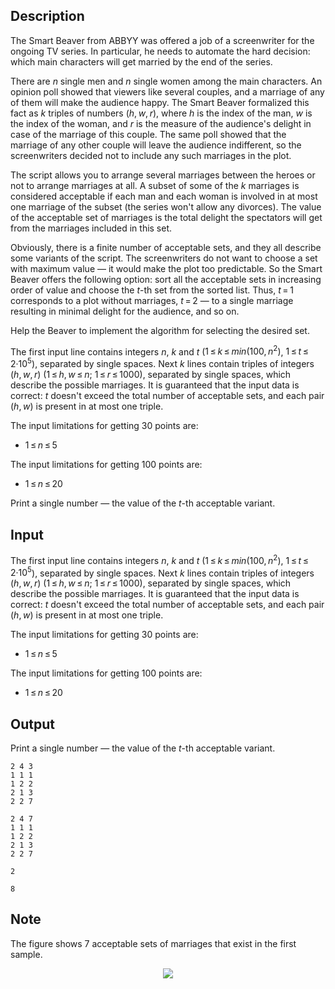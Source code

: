 ## Description

<div><p>The Smart Beaver from ABBYY was offered a job of a screenwriter for the ongoing TV series. In particular, he needs to automate the hard decision: which main characters will get married by the end of the series.</p><p>There are <span class="tex-span"><i>n</i></span> single men and <span class="tex-span"><i>n</i></span> single women among the main characters. An opinion poll showed that viewers like several couples, and a marriage of any of them will make the audience happy. The Smart Beaver formalized this fact as <span class="tex-span"><i>k</i></span> triples of numbers <span class="tex-span">(<i>h</i>, <i>w</i>, <i>r</i>)</span>, where <span class="tex-span"><i>h</i></span> is the index of the man, <span class="tex-span"><i>w</i></span> is the index of the woman, and <span class="tex-span"><i>r</i></span> is the measure of the audience's delight in case of the marriage of this couple. The same poll showed that the marriage of any other couple will leave the audience indifferent, so the screenwriters decided not to include any such marriages in the plot.</p><p>The script allows you to arrange several marriages between the heroes or not to arrange marriages at all. A subset of some of the <span class="tex-span"><i>k</i></span> marriages is considered acceptable if each man and each woman is involved in at most one marriage of the subset (the series won't allow any divorces). The value of the acceptable set of marriages is the total delight the spectators will get from the marriages included in this set.</p><p>Obviously, there is a finite number of acceptable sets, and they all describe some variants of the script. The screenwriters do not want to choose a set with maximum value — it would make the plot too predictable. So the Smart Beaver offers the following option: sort all the acceptable sets in increasing order of value and choose the <span class="tex-span"><i>t</i></span>-th set from the sorted list. Thus, <span class="tex-span"><i>t</i> = 1</span> corresponds to a plot without marriages, <span class="tex-span"><i>t</i> = 2</span> — to a single marriage resulting in minimal delight for the audience, and so on.</p><p>Help the Beaver to implement the algorithm for selecting the desired set.</p></div><div class="input-specification"><p>The first input line contains integers <span class="tex-span"><i>n</i></span>, <span class="tex-span"><i>k</i></span> and <span class="tex-span"><i>t</i></span> (<span class="tex-span">1 ≤ <i>k</i> ≤ <i>min</i>(100, <i>n</i><sup class="upper-index">2</sup>)</span>, <span class="tex-span">1 ≤ <i>t</i> ≤ 2·10<sup class="upper-index">5</sup></span>), separated by single spaces. Next <span class="tex-span"><i>k</i></span> lines contain triples of integers <span class="tex-span">(<i>h</i>, <i>w</i>, <i>r</i>)</span> <span class="tex-span">(1 ≤ <i>h</i>, <i>w</i> ≤ <i>n</i>;&nbsp;1 ≤ <i>r</i> ≤ 1000)</span>, separated by single spaces, which describe the possible marriages. It is guaranteed that the input data is correct: <span class="tex-span"><i>t</i></span> doesn't exceed the total number of acceptable sets, and each pair <span class="tex-span">(<i>h</i>, <i>w</i>)</span> is present in at most one triple.</p><p>The input limitations for getting 30 points are: </p><ul> <li> <span class="tex-span">1 ≤ <i>n</i> ≤ 5</span> </li></ul> <p>The input limitations for getting 100 points are: </p><ul> <li> <span class="tex-span">1 ≤ <i>n</i> ≤ 20</span> </li></ul> </div><div class="output-specification"><p>Print a single number — the value of the <span class="tex-span"><i>t</i></span>-th acceptable variant.</p></div>

## Input

<p>The first input line contains integers <span class="tex-span"><i>n</i></span>, <span class="tex-span"><i>k</i></span> and <span class="tex-span"><i>t</i></span> (<span class="tex-span">1 ≤ <i>k</i> ≤ <i>min</i>(100, <i>n</i><sup class="upper-index">2</sup>)</span>, <span class="tex-span">1 ≤ <i>t</i> ≤ 2·10<sup class="upper-index">5</sup></span>), separated by single spaces. Next <span class="tex-span"><i>k</i></span> lines contain triples of integers <span class="tex-span">(<i>h</i>, <i>w</i>, <i>r</i>)</span> <span class="tex-span">(1 ≤ <i>h</i>, <i>w</i> ≤ <i>n</i>;&nbsp;1 ≤ <i>r</i> ≤ 1000)</span>, separated by single spaces, which describe the possible marriages. It is guaranteed that the input data is correct: <span class="tex-span"><i>t</i></span> doesn't exceed the total number of acceptable sets, and each pair <span class="tex-span">(<i>h</i>, <i>w</i>)</span> is present in at most one triple.</p><p>The input limitations for getting 30 points are: </p><ul> <li> <span class="tex-span">1 ≤ <i>n</i> ≤ 5</span> </li></ul> <p>The input limitations for getting 100 points are: </p><ul> <li> <span class="tex-span">1 ≤ <i>n</i> ≤ 20</span> </li></ul>

## Output

<p>Print a single number — the value of the <span class="tex-span"><i>t</i></span>-th acceptable variant.</p>





```input1
2 4 3
1 1 1
1 2 2
2 1 3
2 2 7

```




```input2
2 4 7
1 1 1
1 2 2
2 1 3
2 2 7

```




```output1
2

```




```output2
8

```



## Note

<p>The figure shows 7 acceptable sets of marriages that exist in the first sample. </p><center> <img class="tex-graphics" src="file://ON7lY8Rg.png" style="max-width: 100.0%;max-height: 100.0%;"> </center>
